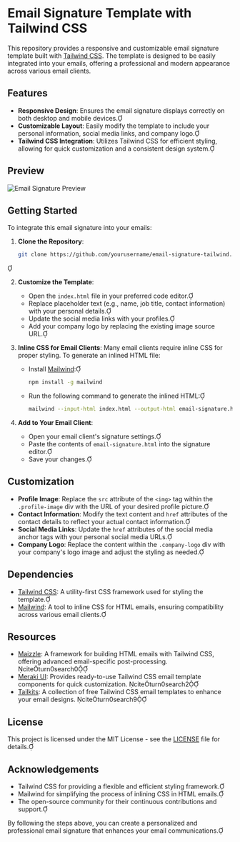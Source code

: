 # Email Signature Template with Tailwind CSS

This repository provides a responsive and customizable email signature template built with [Tailwind CSS](https://tailwindcss.com/). The template is designed to be easily integrated into your emails, offering a professional and modern appearance across various email clients.

## Features

- **Responsive Design**: Ensures the email signature displays correctly on both desktop and mobile devices.
- **Customizable Layout**: Easily modify the template to include your personal information, social media links, and company logo.
- **Tailwind CSS Integration**: Utilizes Tailwind CSS for efficient styling, allowing for quick customization and a consistent design system.

## Preview

![Email Signature Preview](https://i.ibb.co.com/BgQ5hmt/picofme-1.png)

## Getting Started

To integrate this email signature into your emails:

1. **Clone the Repository**:

   ```bash
   git clone https://github.com/yourusername/email-signature-tailwind.git
   ```


2. **Customize the Template**:
   - Open the `index.html` file in your preferred code editor.
   - Replace placeholder text (e.g., name, job title, contact information) with your personal details.
   - Update the social media links with your profiles.
   - Add your company logo by replacing the existing image source URL.

3. **Inline CSS for Email Clients**:
   Many email clients require inline CSS for proper styling. To generate an inlined HTML file:
   - Install [Mailwind](https://github.com/soheilpro/mailwind):
     ```bash
     npm install -g mailwind
     ```
   - Run the following command to generate the inlined HTML:
     ```bash
     mailwind --input-html index.html --output-html email-signature.html
     ```

4. **Add to Your Email Client**:
   - Open your email client's signature settings.
   - Paste the contents of `email-signature.html` into the signature editor.
   - Save your changes.

## Customization

- **Profile Image**: Replace the `src` attribute of the `<img>` tag within the `.profile-image` div with the URL of your desired profile picture.
- **Contact Information**: Modify the text content and `href` attributes of the contact details to reflect your actual contact information.
- **Social Media Links**: Update the `href` attributes of the social media anchor tags with your personal social media URLs.
- **Company Logo**: Replace the content within the `.company-logo` div with your company's logo image and adjust the styling as needed.

## Dependencies

- [Tailwind CSS](https://tailwindcss.com/): A utility-first CSS framework used for styling the template.
- [Mailwind](https://github.com/soheilpro/mailwind): A tool to inline CSS for HTML emails, ensuring compatibility across various email clients.

## Resources

- [Maizzle](https://maizzle.com/): A framework for building HTML emails with Tailwind CSS, offering advanced email-specific post-processing. citeturn0search0
- [Meraki UI](https://merakiui.com/components/marketing/email-templates): Provides ready-to-use Tailwind CSS email template components for quick customization. citeturn0search2
- [Tailkits](https://tailkits.com/blog/free-tailwind-email-templates/): A collection of free Tailwind CSS email templates to enhance your email designs. citeturn0search9

## License

This project is licensed under the MIT License - see the [LICENSE](LICENSE) file for details.

## Acknowledgements

- Tailwind CSS for providing a flexible and efficient styling framework.
- Mailwind for simplifying the process of inlining CSS in HTML emails.
- The open-source community for their continuous contributions and support.

By following the steps above, you can create a personalized and professional email signature that enhances your email communications. 